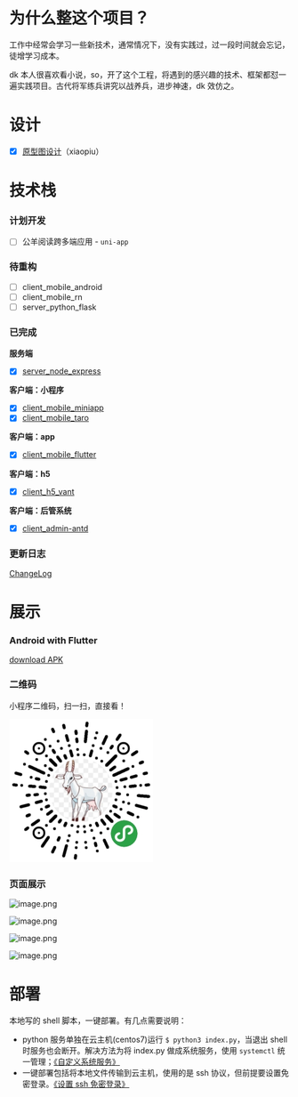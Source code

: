 # 为什么整这个项目？

工作中经常会学习一些新技术，通常情况下，没有实践过，过一段时间就会忘记，徒增学习成本。

dk 本人很喜欢看小说，so，开了这个工程，将遇到的感兴趣的技术、框架都怼一遍实践项目。古代将军练兵讲究以战养兵，进步神速，dk 效仿之。

# 设计

- [x] [原型图设计](https://www.xiaopiu.com/h5/byId?type=project&id=5de61b416b1b5a71bc47eb71)（xiaopiu）

# 技术栈

### 计划开发

- [ ] 公羊阅读跨多端应用 - `uni-app`

### 待重构

- [ ] client_mobile_android
- [ ] client_mobile_rn
- [ ] server_python_flask

### 已完成

**服务端**

- [x] [server_node_express](https://github.com/py-novel/server_node_express) 

**客户端：小程序**

- [x] [client_mobile_miniapp](https://github.com/py-novel/client_mobile_miniapp)
- [x] [client_mobile_taro](https://github.com/py-novel/client_mobile_taro)

**客户端：app**

- [x] [client_mobile_flutter](https://github.com/py-novel/client_mobile_flutter)

**客户端：h5**

- [x] [client_h5_vant](https://github.com/py-novel/client_h5_vant)

**客户端：后管系统**

- [x] [client_admin-antd](https://github.com/py-novel/client_admin_antd)

### 更新日志

[ChangeLog](./CHANGELOG.md)

# 展示

### Android with Flutter

[download APK](https://github.com/py-novel/client_mobile_flutter/releases/tag/v1.0.0-beta.1)

### 二维码

小程序二维码，扫一扫，直接看！

![小程序二维码](./assets/imgs/小程序二维码.jpg)

### 页面展示

![image.png](https://cdn.nlark.com/yuque/0/2019/png/103389/1563444732432-6f9bb2f1-7150-42ad-a6e0-fa887c005ea9.png#align=left&display=inline&height=588&name=image.png&originHeight=588&originWidth=740&size=127097&status=done&width=740)

![image.png](https://cdn.nlark.com/yuque/0/2019/png/103389/1563444718965-e621e1a2-5d4a-4c16-b576-9c61a5d0073f.png#align=left&display=inline&height=590&name=image.png&originHeight=590&originWidth=731&size=81419&status=done&width=731)

![image.png](https://cdn.nlark.com/yuque/0/2019/png/103389/1563585546106-5945fc65-a0f1-40d9-b699-0ad3654ecc63.png#align=left&display=inline&height=589&name=image.png&originHeight=589&originWidth=742&size=181497&status=done&width=742)

![image.png](https://cdn.nlark.com/yuque/0/2019/png/103389/1563444684802-62ea2108-2246-4c76-8881-1177adcf86be.png#align=left&display=inline&height=588&name=image.png&originHeight=588&originWidth=741&size=142410&status=done&width=741)

# 部署

本地写的 shell 脚本，一键部署。有几点需要说明：

- python 服务单独在云主机(centos7)运行 `$ python3 index.py`，当退出 shell 时服务也会断开。解决方法为将 index.py 做成系统服务，使用 `systemctl` 统一管理；[《自定义系统服务》](https://blog.dkvirus.top/ops/linux/systemd.html)
- 一键部署包括将本地文件传输到云主机，使用的是 ssh 协议，但前提要设置免密登录。[《设置 ssh 免密登录》](https://blog.dkvirus.top/ops/linux/ssh.html)